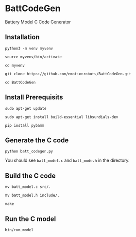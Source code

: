 # BattCodeGen
Battery Model C Code Generator

## Installation
```
python3 -m venv myvenv 

source myvenv/bin/activate

cd myvenv

git clone https://github.com/emotionrobots/BattCodeGen.git

cd BattCodeGen
```


## Install Prerequisits
```
sudo apt-get update

sudo apt-get install build-essential libsundials-dev

pip install pybamm

```


## Generate the C code
```
python batt_codegen.py
```

You should see `batt_model.c` and `batt_mode.h` in the directory.


## Build the C code
```
mv batt_model.c src/.

mv batt_model.h include/.

make

```

## Run the C model
```
bin/run_model

```

